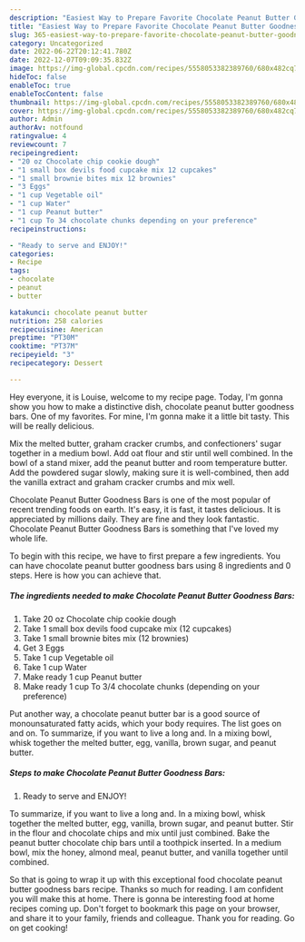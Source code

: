 ```yaml
---
description: "Easiest Way to Prepare Favorite Chocolate Peanut Butter Goodness Bars"
title: "Easiest Way to Prepare Favorite Chocolate Peanut Butter Goodness Bars"
slug: 365-easiest-way-to-prepare-favorite-chocolate-peanut-butter-goodness-bars
category: Uncategorized
date: 2022-06-22T20:12:41.780Z
date: 2022-12-07T09:09:35.832Z
image: https://img-global.cpcdn.com/recipes/5558053382389760/680x482cq70/chocolate-peanut-butter-goodness-bars-recipe-main-photo.jpg
hideToc: false
enableToc: true
enableTocContent: false
thumbnail: https://img-global.cpcdn.com/recipes/5558053382389760/680x482cq70/chocolate-peanut-butter-goodness-bars-recipe-main-photo.jpg
cover: https://img-global.cpcdn.com/recipes/5558053382389760/680x482cq70/chocolate-peanut-butter-goodness-bars-recipe-main-photo.jpg
author: Admin
authorAv: notfound
ratingvalue: 4
reviewcount: 7
recipeingredient:
- "20 oz Chocolate chip cookie dough"
- "1 small box devils food cupcake mix 12 cupcakes"
- "1 small brownie bites mix 12 brownies"
- "3 Eggs"
- "1 cup Vegetable oil"
- "1 cup Water"
- "1 cup Peanut butter"
- "1 cup To 34 chocolate chunks depending on your preference"
recipeinstructions:

- "Ready to serve and ENJOY!"
categories:
- Recipe
tags:
- chocolate
- peanut
- butter

katakunci: chocolate peanut butter 
nutrition: 258 calories
recipecuisine: American
preptime: "PT30M"
cooktime: "PT37M"
recipeyield: "3"
recipecategory: Dessert

---
```



Hey everyone, it is Louise, welcome to my recipe page. Today, I'm gonna show you how to make a distinctive dish, chocolate peanut butter goodness bars. One of my favorites. For mine, I'm gonna make it a little bit tasty. This will be really delicious.

Mix the melted butter, graham cracker crumbs, and confectioners&#39; sugar together in a medium bowl. Add oat flour and stir until well combined. In the bowl of a stand mixer, add the peanut butter and room temperature butter. Add the powdered sugar slowly, making sure it is well-combined, then add the vanilla extract and graham cracker crumbs and mix well.

Chocolate Peanut Butter Goodness Bars is one of the most popular of recent trending foods on earth. It's easy, it is fast, it tastes delicious. It is appreciated by millions daily. They are fine and they look fantastic. Chocolate Peanut Butter Goodness Bars is something that I've loved my whole life.


To begin with this recipe, we have to first prepare a few ingredients. You can have chocolate peanut butter goodness bars using 8 ingredients and 0 steps. Here is how you can achieve that.

<!--inarticleads1-->

##### The ingredients needed to make Chocolate Peanut Butter Goodness Bars:

1. Take 20 oz Chocolate chip cookie dough
1. Take 1 small box devils food cupcake mix (12 cupcakes)
1. Take 1 small brownie bites mix (12 brownies)
1. Get 3 Eggs
1. Take 1 cup Vegetable oil
1. Take 1 cup Water
1. Make ready 1 cup Peanut butter
1. Make ready 1 cup To 3/4 chocolate chunks (depending on your preference)


Put another way, a chocolate peanut butter bar is a good source of monounsaturated fatty acids, which your body requires. The list goes on and on. To summarize, if you want to live a long and. In a mixing bowl, whisk together the melted butter, egg, vanilla, brown sugar, and peanut butter. 

<!--inarticleads2-->

##### Steps to make Chocolate Peanut Butter Goodness Bars:


1. Ready to serve and ENJOY!

To summarize, if you want to live a long and. In a mixing bowl, whisk together the melted butter, egg, vanilla, brown sugar, and peanut butter. Stir in the flour and chocolate chips and mix until just combined. Bake the peanut butter chocolate chip bars until a toothpick inserted. In a medium bowl, mix the honey, almond meal, peanut butter, and vanilla together until combined. 

So that is going to wrap it up with this exceptional food chocolate peanut butter goodness bars recipe. Thanks so much for reading. I am confident you will make this at home. There is gonna be interesting food at home recipes coming up. Don't forget to bookmark this page on your browser, and share it to your family, friends and colleague. Thank you for reading. Go on get cooking!
